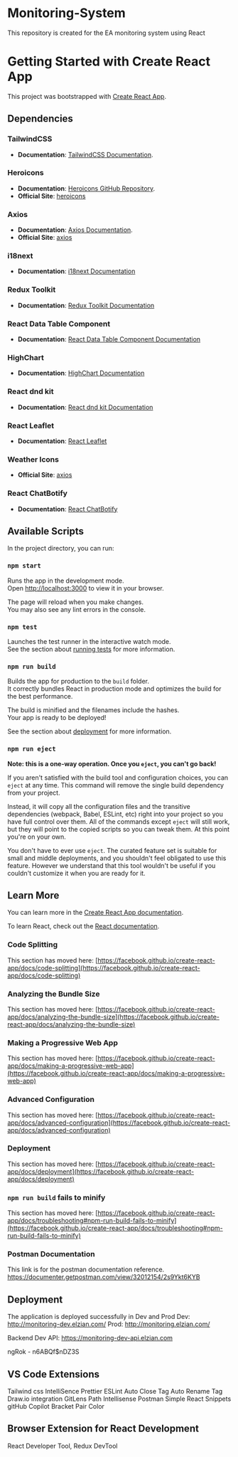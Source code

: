 # Monitoring-System

This repository is created for the EA monitoring system using React

# Getting Started with Create React App

This project was bootstrapped with [Create React App](https://github.com/facebook/create-react-app).

## Dependencies

### TailwindCSS

- **Documentation**: [TailwindCSS Documentation](https://v2.tailwindcss.com/docs).

### Heroicons

- **Documentation**: [Heroicons GitHub Repository](https://github.com/tailwindlabs/heroicons?tab=readme-ov-file#react).
- **Official Site**: [heroicons](https://heroicons.com/)

### Axios

- **Documentation**: [Axios Documentation](https://axios-http.com/docs/intro).
- **Official Site**: [axios](https://axios-http.com/)

### i18next

- **Documentation**: [i18next Documentation](https://react.i18next.com/)

### Redux Toolkit

- **Documentation**: [Redux Toolkit Documentation](https://redux-toolkit.js.org/)

### React Data Table Component

- **Documentation**: [React Data Table Component Documentation](https://react-data-table-component.netlify.app/?path=/docs/getting-started-intro--docs)

### HighChart

- **Documentation**: [HighChart Documentation](https://www.highcharts.com/docs/index)

### React dnd kit

- **Documentation**: [React dnd kit Documentation](https://docs.dndkit.com/)

### React Leaflet

- **Documentation**: [React Leaflet](https://react-leaflet.js.org/)

### Weather Icons

- **Official Site**: [axios](https://www.flaticon.com/)

### React ChatBotify

- **Documentation**: [React ChatBotify](https://react-chatbotify.com/)

## Available Scripts

In the project directory, you can run:

### `npm start`

Runs the app in the development mode.\
Open [http://localhost:3000](http://localhost:3000) to view it in your browser.

The page will reload when you make changes.\
You may also see any lint errors in the console.

### `npm test`

Launches the test runner in the interactive watch mode.\
See the section about [running tests](https://facebook.github.io/create-react-app/docs/running-tests) for more information.

### `npm run build`

Builds the app for production to the `build` folder.\
It correctly bundles React in production mode and optimizes the build for the best performance.

The build is minified and the filenames include the hashes.\
Your app is ready to be deployed!

See the section about [deployment](https://facebook.github.io/create-react-app/docs/deployment) for more information.

### `npm run eject`

**Note: this is a one-way operation. Once you `eject`, you can't go back!**

If you aren't satisfied with the build tool and configuration choices, you can `eject` at any time. This command will remove the single build dependency from your project.

Instead, it will copy all the configuration files and the transitive dependencies (webpack, Babel, ESLint, etc) right into your project so you have full control over them. All of the commands except `eject` will still work, but they will point to the copied scripts so you can tweak them. At this point you're on your own.

You don't have to ever use `eject`. The curated feature set is suitable for small and middle deployments, and you shouldn't feel obligated to use this feature. However we understand that this tool wouldn't be useful if you couldn't customize it when you are ready for it.

## Learn More

You can learn more in the [Create React App documentation](https://facebook.github.io/create-react-app/docs/getting-started).

To learn React, check out the [React documentation](https://reactjs.org/).

### Code Splitting

This section has moved here: [https://facebook.github.io/create-react-app/docs/code-splitting](https://facebook.github.io/create-react-app/docs/code-splitting)

### Analyzing the Bundle Size

This section has moved here: [https://facebook.github.io/create-react-app/docs/analyzing-the-bundle-size](https://facebook.github.io/create-react-app/docs/analyzing-the-bundle-size)

### Making a Progressive Web App

This section has moved here: [https://facebook.github.io/create-react-app/docs/making-a-progressive-web-app](https://facebook.github.io/create-react-app/docs/making-a-progressive-web-app)

### Advanced Configuration

This section has moved here: [https://facebook.github.io/create-react-app/docs/advanced-configuration](https://facebook.github.io/create-react-app/docs/advanced-configuration)

### Deployment

This section has moved here: [https://facebook.github.io/create-react-app/docs/deployment](https://facebook.github.io/create-react-app/docs/deployment)

### `npm run build` fails to minify

This section has moved here: [https://facebook.github.io/create-react-app/docs/troubleshooting#npm-run-build-fails-to-minify](https://facebook.github.io/create-react-app/docs/troubleshooting#npm-run-build-fails-to-minify)

### Postman Documentation

This link is for the postman documentation reference.
https://documenter.getpostman.com/view/32012154/2s9Ykt6KYB

## Deployment

The application is deployed successfully in Dev and Prod
Dev: http://monitoring-dev.elzian.com/
Prod: http://monitoring.elzian.com/

Backend Dev API: https://monitoring-dev-api.elzian.com

ngRok - n6ABQf$nDZ3S

## VS Code Extensions

Tailwind css IntelliSence
Prettier
ESLint
Auto Close Tag
Auto Rename Tag
Draw.io integration
GitLens
Path Intellisense
Postman
Simple React Snippets
gitHub Copilot
Bracket Pair Color

## Browser Extension for React Development

React Developer Tool, Redux DevTool
